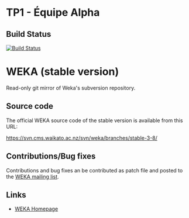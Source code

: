 # TP1 - Équipe Alpha

## Build Status

[![Build Status](https://api.travis-ci.org/F-Forget/weka-3.8.svg?branch=master)](https://travis-ci.org/F-Forget/weka-3.8)

# WEKA (stable version)

Read-only git mirror of Weka's subversion repository.

## Source code

The official WEKA source code of the stable version is available from this URL:

https://svn.cms.waikato.ac.nz/svn/weka/branches/stable-3-8/

## Contributions/Bug fixes

Contributions and bug fixes an be contributed as patch file and posted to the
[WEKA mailing list](https://list.waikato.ac.nz/mailman/listinfo/wekalist).

## Links

* [WEKA Homepage](https://www.cs.waikato.ac.nz/ml/weka/)

